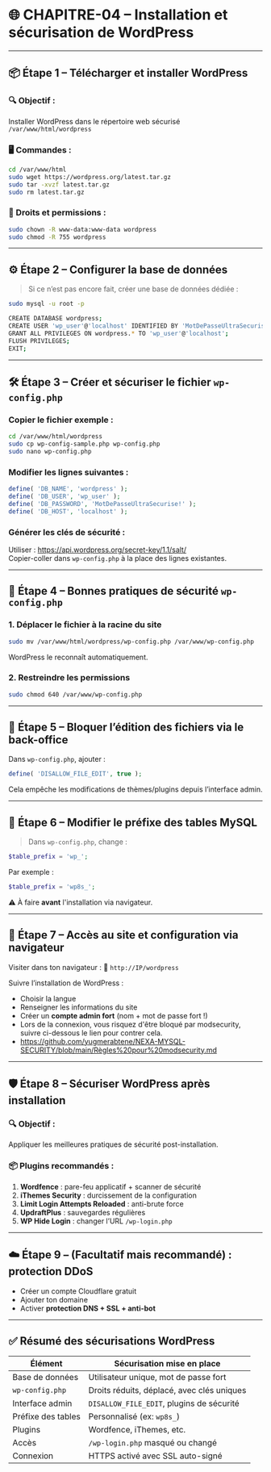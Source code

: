 # 🌐 **CHAPITRE-04 – Installation et sécurisation de WordPress**

---

## 📦 Étape 1 – Télécharger et installer WordPress

### 🔍 Objectif :
Installer WordPress dans le répertoire web sécurisé `/var/www/html/wordpress`

### 🖥️ Commandes :
```bash
cd /var/www/html
sudo wget https://wordpress.org/latest.tar.gz
sudo tar -xvzf latest.tar.gz
sudo rm latest.tar.gz
```

### 📁 Droits et permissions :
```bash
sudo chown -R www-data:www-data wordpress
sudo chmod -R 755 wordpress
```

---

## ⚙️ Étape 2 – Configurer la base de données

> Si ce n’est pas encore fait, créer une base de données dédiée :

```bash
sudo mysql -u root -p

CREATE DATABASE wordpress;
CREATE USER 'wp_user'@'localhost' IDENTIFIED BY 'MotDePasseUltraSecurise!';
GRANT ALL PRIVILEGES ON wordpress.* TO 'wp_user'@'localhost';
FLUSH PRIVILEGES;
EXIT;
```

---

## 🛠️ Étape 3 – Créer et sécuriser le fichier `wp-config.php`

### Copier le fichier exemple :
```bash
cd /var/www/html/wordpress
sudo cp wp-config-sample.php wp-config.php
sudo nano wp-config.php
```

### Modifier les lignes suivantes :
```php
define( 'DB_NAME', 'wordpress' );
define( 'DB_USER', 'wp_user' );
define( 'DB_PASSWORD', 'MotDePasseUltraSecurise!' );
define( 'DB_HOST', 'localhost' );
```

### Générer les clés de sécurité :
Utiliser : https://api.wordpress.org/secret-key/1.1/salt/  
Copier-coller dans `wp-config.php` à la place des lignes existantes.

---

## 🔐 Étape 4 – Bonnes pratiques de sécurité `wp-config.php`

### 1. Déplacer le fichier à la racine du site
```bash
sudo mv /var/www/html/wordpress/wp-config.php /var/www/wp-config.php
```
WordPress le reconnaît automatiquement.

### 2. Restreindre les permissions
```bash
sudo chmod 640 /var/www/wp-config.php
```

---

## 🚫 Étape 5 – Bloquer l’édition des fichiers via le back-office

Dans `wp-config.php`, ajouter :
```php
define( 'DISALLOW_FILE_EDIT', true );
```

Cela empêche les modifications de thèmes/plugins depuis l’interface admin.

---

## 🔧 Étape 6 – Modifier le préfixe des tables MySQL

> Dans `wp-config.php`, change :
```php
$table_prefix = 'wp_';
```
Par exemple :
```php
$table_prefix = 'wp8s_';
```

⚠️ À faire **avant** l'installation via navigateur.

---

## 🧱 Étape 7 – Accès au site et configuration via navigateur

Visiter dans ton navigateur :
📲 `http://IP/wordpress`

Suivre l’installation de WordPress :
- Choisir la langue
- Renseigner les informations du site
- Créer un **compte admin fort** (nom + mot de passe fort !)
- Lors de la connexion, vous risquez d'être bloqué par modsecurity, suivre ci-dessous le lien pour contrer cela.
- https://github.com/yugmerabtene/NEXA-MYSQL-SECURITY/blob/main/Règles%20pour%20modsecurity.md
---

## 🛡️ Étape 8 – Sécuriser WordPress après installation

### 🔍 Objectif :
Appliquer les meilleures pratiques de sécurité post-installation.

### 📦 Plugins recommandés :
1. **Wordfence** : pare-feu applicatif + scanner de sécurité
2. **iThemes Security** : durcissement de la configuration
3. **Limit Login Attempts Reloaded** : anti-brute force
4. **UpdraftPlus** : sauvegardes régulières
5. **WP Hide Login** : changer l’URL `/wp-login.php`

---

## ☁️ Étape 9 – (Facultatif mais recommandé) : protection DDoS

- Créer un compte Cloudflare gratuit
- Ajouter ton domaine
- Activer **protection DNS + SSL + anti-bot**

---

## ✅ Résumé des sécurisations WordPress

| Élément                          | Sécurisation mise en place                          |
|----------------------------------|------------------------------------------------------|
| Base de données                  | Utilisateur unique, mot de passe fort               |
| `wp-config.php`                  | Droits réduits, déplacé, avec clés uniques          |
| Interface admin                  | `DISALLOW_FILE_EDIT`, plugins de sécurité           |
| Préfixe des tables               | Personnalisé (ex: `wp8s_`)                          |
| Plugins                          | Wordfence, iThemes, etc.                            |
| Accès                            | `/wp-login.php` masqué ou changé                    |
| Connexion                        | HTTPS activé avec SSL auto-signé                    |
